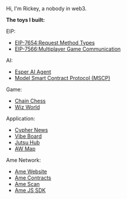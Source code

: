 Hi, I'm Rickey, a nobody in web3.

**The toys I built:**  

EIP:
- [EIP-7654:Request Method Types](https://eips.ethereum.org/EIPS/eip-7654)   
- [EIP-7566:Multiplayer Game Communication](https://eips.ethereum.org/EIPS/eip-7566)  

AI:
- [Esper AI Agent](https://github.com/AmeNetwork/esper)  
- [Model Smart Contract Protocol (MSCP)](https://github.com/AmeNetwork/Model-Smart-Contract-Protocol)

Game:
- [Chain Chess](https://chainchess.xyz/)
- [Wiz World](http://wizworld.xyz/)

Application:
- [Cypher News](https://cypher.news/)
- [Vibe Board](https://vibeboard.xyz/)
- [Jutsu Hub](https://jutsuhub.xyz/)
- [AW Map](https://awmap.xyz/)

Ame Network:
- [Ame Website](https://ame.network/)
- [Ame Contracts](https://github.com/AmeNetwork/ame)
- [Ame Scan](https://scan.ame.network/)
- [Ame JS SDK](https://github.com/AmeNetwork/ame-sdk)










